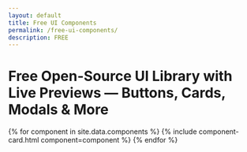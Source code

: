 ```yaml
---
layout: default
title: Free UI Components
permalink: /free-ui-components/
description: FREE
---
```


<h1>Free Open-Source UI Library with Live Previews — Buttons, Cards, Modals & More</h1>
<div class="components-grid">
  {% for component in site.data.components %}
    {% include component-card.html component=component %}
  {% endfor %}
</div>
